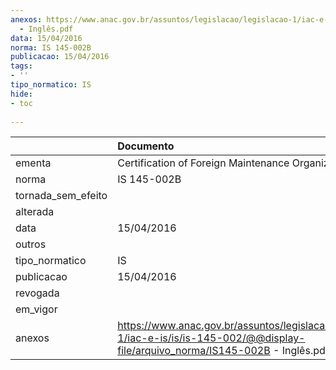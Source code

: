 ```yaml
---
anexos: https://www.anac.gov.br/assuntos/legislacao/legislacao-1/iac-e-is/is/is-145-002/@@display-file/arquivo_norma/IS145-002B
  - Inglês.pdf
data: 15/04/2016
norma: IS 145-002B
publicacao: 15/04/2016
tags:
- ''
tipo_normatico: IS
hide: 
- toc 
 
---
```


|                    | Documento                                                                                                                            |
|:-------------------|:-------------------------------------------------------------------------------------------------------------------------------------|
| ementa             | Certification of Foreign Maintenance Organization                                                                                    |
| norma              | IS 145-002B                                                                                                                          |
| tornada_sem_efeito |                                                                                                                                      |
| alterada           |                                                                                                                                      |
| data               | 15/04/2016                                                                                                                           |
| outros             |                                                                                                                                      |
| tipo_normatico     | IS                                                                                                                                   |
| publicacao         | 15/04/2016                                                                                                                           |
| revogada           |                                                                                                                                      |
| em_vigor           |                                                                                                                                      |
| anexos             | https://www.anac.gov.br/assuntos/legislacao/legislacao-1/iac-e-is/is/is-145-002/@@display-file/arquivo_norma/IS145-002B - Inglês.pdf |